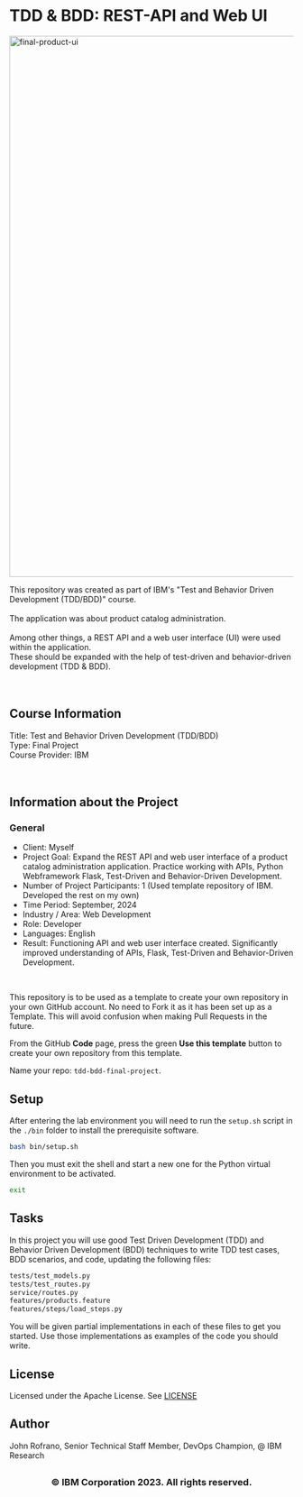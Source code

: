 # TDD & BDD: REST-API and Web UI

<img width="960" alt="final-product-ui" src="https://github.com/user-attachments/assets/4d845626-fc17-4a98-af7a-af2392c5e196">

This repository was created as part of IBM's "Test and Behavior Driven Development (TDD/BDD)" course.<br>
<br>
The application was about product catalog administration.<br>
<br>
Among other things, a REST API and a web user interface (UI) were used within the application.<br>
These should be expanded with the help of test-driven and behavior-driven development (TDD & BDD).<br>
<br>
<br>


## Course Information
Title: Test and Behavior Driven Development (TDD/BDD)<br>
Type: Final Project<br>
Course Provider: IBM<br>
<br>
<br>


## Information about the Project
### General
- Client: Myself
- Project Goal: Expand the REST API and web user interface of a product catalog administration application. Practice working with APIs, Python Webframework Flask, Test-Driven and Behavior-Driven Development.
- Number of Project Participants: 1 (Used template repository of IBM. Developed the rest on my own)
- Time Period: September, 2024
- Industry / Area: Web Development
- Role: Developer
- Languages: English
- Result: Functioning API and web user interface created. Significantly improved understanding of APIs, Flask, Test-Driven and Behavior-Driven Development.
<br>


This repository is to be used as a template to create your own repository in your own GitHub account. No need to Fork it as it has been set up as a Template. This will avoid confusion when making Pull Requests in the future.

From the GitHub **Code** page, press the green **Use this template** button to create your own repository from this template. 

Name your repo: `tdd-bdd-final-project`.

## Setup

After entering the lab environment you will need to run the `setup.sh` script in the `./bin` folder to install the prerequisite software.

```bash
bash bin/setup.sh
```

Then you must exit the shell and start a new one for the Python virtual environment to be activated.

```bash
exit
```

## Tasks

In this project you will use good Test Driven Development (TDD) and Behavior Driven Development (BDD) techniques to write TDD test cases, BDD scenarios, and code, updating the following files:

```bash
tests/test_models.py
tests/test_routes.py
service/routes.py
features/products.feature
features/steps/load_steps.py
```

You will be given partial implementations in each of these files to get you started. Use those implementations as examples of the code you should write.

## License

Licensed under the Apache License. See [LICENSE](/LICENSE)

## Author

John Rofrano, Senior Technical Staff Member, DevOps Champion, @ IBM Research

## <h3 align="center"> © IBM Corporation 2023. All rights reserved. <h3/>
